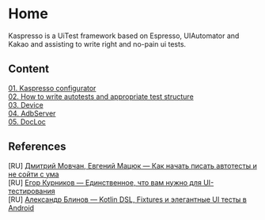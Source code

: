 # Home

Kaspresso is a UiTest framework based on Espresso, UIAutomator and Kakao and assisting to write right and no-pain ui tests.

## Content
[01. Kaspresso configurator](https://github.com/KasperskyLab/Kaspresso/blob/master/wiki/01.%20Kaspresso%20configurator.md) <br>
[02. How to write autotests and appropriate test structure](https://github.com/KasperskyLab/Kaspresso/blob/master/wiki/02.%20How%20to%20write%20autotests%20and%20appropriate%20test%20structure.md) <br>
[03. Device](https://github.com/KasperskyLab/Kaspresso/blob/master/wiki/03.%20Device.md) <br>
[04. AdbServer](https://github.com/KasperskyLab/Kaspresso/blob/master/wiki/04.%20AdbServer.md) <br>
[05. DocLoc](https://github.com/KasperskyLab/Kaspresso/blob/master/wiki/05.%20DocLoc.md) <br>

## References

[RU] [Дмитрий Мовчан, Евгений Мацюк — Как начать писать автотесты и не сойти с ума](https://youtu.be/q_8UUhVDV7c) <br>
[RU] [Егор Курников — Единственное, что вам нужно для UI-тестирования](https://www.youtube.com/watch?v=cTykctRSmuA&feature=youtu.be) <br>
[RU] [Александр Блинов — Kotlin DSL, Fixtures и элегантные UI тесты в Android](https://habr.com/ru/company/hh/blog/455042/)
